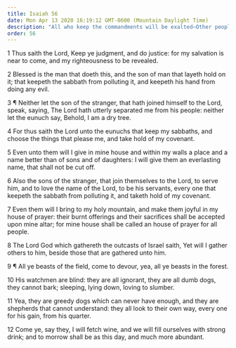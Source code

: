 ```yaml
---
title: Isaiah 56
date: Mon Apr 13 2020 16:19:12 GMT-0600 (Mountain Daylight Time)
description: "All who keep the commandments will be exalted—Other people will join Israel—The Lord will gather others to the house of Israel."
order: 56
---
```


1 Thus saith the Lord, Keep ye judgment, and do justice: for my salvation is near to come, and my righteousness to be revealed.

2 Blessed is the man that doeth this, and the son of man that layeth hold on it; that keepeth the sabbath from polluting it, and keepeth his hand from doing any evil.

3 ¶ Neither let the son of the stranger, that hath joined himself to the Lord, speak, saying, The Lord hath utterly separated me from his people: neither let the eunuch say, Behold, I am a dry tree.

4 For thus saith the Lord unto the eunuchs that keep my sabbaths, and choose the things that please me, and take hold of my covenant.

5 Even unto them will I give in mine house and within my walls a place and a name better than of sons and of daughters: I will give them an everlasting name, that shall not be cut off.

6 Also the sons of the stranger, that join themselves to the Lord, to serve him, and to love the name of the Lord, to be his servants, every one that keepeth the sabbath from polluting it, and taketh hold of my covenant.

7 Even them will I bring to my holy mountain, and make them joyful in my house of prayer: their burnt offerings and their sacrifices shall be accepted upon mine altar; for mine house shall be called an house of prayer for all people.

8 The Lord God which gathereth the outcasts of Israel saith, Yet will I gather others to him, beside those that are gathered unto him.

9 ¶ All ye beasts of the field, come to devour, yea, all ye beasts in the forest.

10 His watchmen are blind: they are all ignorant, they are all dumb dogs, they cannot bark; sleeping, lying down, loving to slumber.

11 Yea, they are greedy dogs which can never have enough, and they are shepherds that cannot understand: they all look to their own way, every one for his gain, from his quarter.

12 Come ye, say they, I will fetch wine, and we will fill ourselves with strong drink; and to morrow shall be as this day, and much more abundant.
